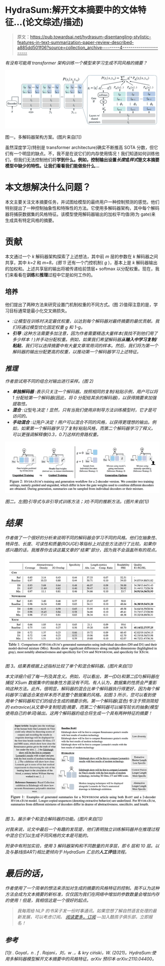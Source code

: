 # HydraSum:解开文本摘要中的文体特征…(论文综述/描述)

> 原文：<https://pub.towardsai.net/hydrasum-disentangling-stylistic-features-in-text-summarization-paper-review-described-a885dd501f06?source=collection_archive---------4----------------------->

*有没有可能用 transformer 架构训练一个模型来学习生成不同风格的摘要？*

![](img/43bc3f544505a3c4f65f95c2e8dec80f.png)

图一。多解码器架构方案。(图片来自[1])

虽然深度学习(特别是 transformer architecture)确实不断推高 SOTA 分数，但它们有一个明显的缺点。不，我不是在说它们的内存使用情况！我们知道如何训练他们，但我们无法控制他们将**学到什么。例如，控制输出设置*长度*或*样式*是文本摘要模型中缺少的特性。让我们看看我们能做些什么…**

# 本文想解决什么问题？

本文主要关注文本摘要任务，并试图给模型的最终用户一种控制预测的感觉。他们特别提出了一种控制抽象性和特殊性的方法。它使用多解码器架构，其中每个解码器将捕获数据集的风格特征。该模型使用解码器输出的加权平均值(称为 gate)来生成具有特定风格的摘要。

# 贡献

本文通过一个 *k* 解码器架构探索了上述想法，其中前 *m* 层的参数在 *k* 解码器之间共享，其中 *k=2* 和 *m=8。(图 1)* 还有一个门控机制( *g* )，基本上是 *k* 解码器输出的加权和。上述共享层的输出将被传递给前馈层+ softmax 以分配权重。现在，我们来看看在**训练**和**推理**过程中它是如何工作的。

## 培养

他们提出了两种方法来研究设置门机制权重的不同方式。(图 2)值得注意的是，学习目标通常是最小化交叉熵损失。

*   *:让模型在训练时决定最优权重，以达到每个解码器对最终摘要的最优贡献。我们将通过模型优化固定权重 g 和 1-g。*
*   ****引导*** :这种方法需要多加注意，因为作者需要精选大量样本(我找不到他们用了多少样本！)并手动分配权重。例如，如果我们希望解码器**从输入中学习复制/粘贴**，我们可以选择摘要中有大量文章常用词的样本。然后，我们将为第一个解码器的输出分配更高的权重，以推动第一个解码器学习上述特征。*

## *推理*

*作者尝试用不同的组合对输出进行采样。(图 2)*

*   ****单独解码器*** :表示只关注一个解码器。按照相同的复制/粘贴示例，用户可以将 1 分配给第一个解码器(因此，将 0 分配给其余的解码器)，以获得摘要来加强提取性。*
*   ****混合*** :让*型号*决定！显然，只有当我们使用非制导方法训练模型时，它才是可访问的。*
*   ****手动混合*** :让*用户*决定！用户可以混合不同的风格，以获得更理想的输出。例如，如果第一个解码器学习了复制/粘贴风格，而第二个解码器学习了释义。可以更强调解释像[0.3，0.7]这样的旁路权重。*

*![](img/6abdae74ce3ffed330bff891f0685ad4.png)*

*图二。左图)引导式与非引导式训练方法；对)不同的推断方法。(图片来自[1])*

# *结果*

*作者做了一个很好的分析来说明不同的解码器会学习不同的风格。他们在抽象性、特异性、长度、可读性和质量(ROUGE)等指标上对这些方法进行了比较。如果你感兴趣的话，我推荐你去读这篇文章的“结果”部分，因为我不会涵盖所有的观点。*

*![](img/6f3dfe59f30eca4dc280d6730ec5d50c.png)*

*图 3。结果表根据上述指标比较了单个和混合解码器。(图片来自[1])*

*本文详细介绍了每一列及其含义。例如，可以看出，第一(D0)和第二(D1)解码器在捕捉 XSum 数据集中的抽象性方面没有不同。有人认为，数据集的性质会严重影响这种方法。此外，很明显，解码器的混合比单个解码器执行得更好，因为每个解码器学习最适合某些样本而不是整个数据集的风格。如图 3 所示，您可以看到使用单个解码器和它们的组合生成的摘要示例。第一个解码器(蓝色)专注于预测简短的 extravice(从文章中复制短语)摘要，而第二个解码器可以编写较长的抽象(模型使用自己的单词)输出。这两个解码器的组合将生成一个具有两种特征的摘要！*

*![](img/5ac787ecb14d664573d522422df18578.png)*

*图 3。展示单个和混合解码器的功能。(图片来自[1])*

*对我来说，论文中最后一个有趣的发现是，他们表明独立训练解码器并在推理过程中混合它们以生成不同风格的文本是可能的。*

*附录中有附加实验，使用 3 解码器架构和不同数量的共享层，即 6 层和 10 层。以及与基线(BART)相比更倾向于 HydraSum 汇总的**人工评估**流程。*

# *最后的话，*

*作者使用了一个简单的想法来添加对生成的摘要的风格特征的控制。我不认为这种方法会成为文本摘要的新标准，仅仅因为我们在网络中增加的参数数量会增加内存的使用！但是，我相信这是一个很好的起点。*

> *我每周给 NLP 的书呆子发一份时事通讯。如果您想了解自然语言处理的最新发展，可以考虑订阅。
> [阅读更多，订阅](https://nlpiation.github.io/) —加入酷孩子俱乐部，立即报名！*

## *参考*

*[1]t . Goyal，n . f . Rajani，刘，w .，& kry ciński，W. (2021)。HydraSum:使用多解码器模型解开文本摘要中的风格特征。arXiv 预印本 arXiv:2110.04400。*
